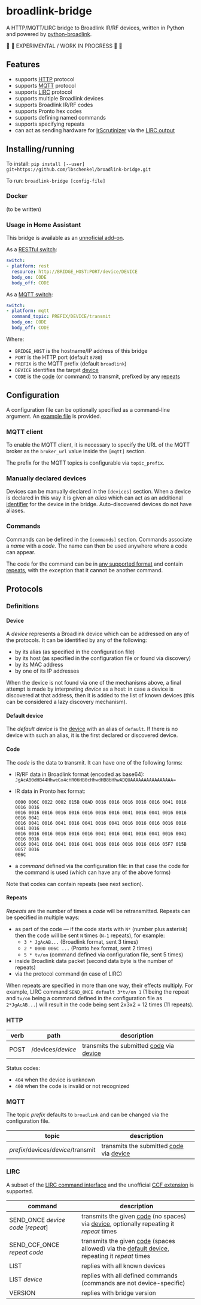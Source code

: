 # broadlink-bridge

A HTTP/MQTT/LIRC bridge to Broadlink IR/RF devices, written in Python
and powered by [python-broadlink](https://github.com/mjg59/python-broadlink).

🛑 🚧 EXPERIMENTAL / WORK IN PROGRESS 🚧 🛑

## Features

- supports [HTTP](#http) protocol
- supports [MQTT](#mqtt) protocol
- supports [LIRC](#lirc) protocol
- supports multiple Broadlink devices
- supports Broadlink IR/RF codes
- supports Pronto hex codes
- supports defining named commands
- supports specifying repeats
- can act as sending hardware for [IrScrutinizer](http://www.harctoolbox.org/IrScrutinizer.html) via the [LIRC output](http://www.harctoolbox.org/IrScrutinizer.html#The+%22Lirc%22+pane)

## Installing/running

To install: `pip install [--user] git+https://github.com/lbschenkel/broadlink-bridge.git`

To run: `broadlink-bridge [config-file]`

### Docker

(to be written)

### Usage in Home Assistant

This bridge is available as an [unnoficial add-on](https://github.com/lbschenkel/hass-addon-broadlink-bridge/tree/master/broadlink-bridge).

As a [RESTful switch](https://www.home-assistant.io/components/switch.rest):

```yaml
switch:
- platform: rest
  resource: http://BRIDGE_HOST:PORT/device/DEVICE
  body_on: CODE
  body_off: CODE
```

As a [MQTT switch](https://www.home-assistant.io/components/switch.mqtt):

```yaml
switch:
- platform: mqtt
  command_topic: PREFIX/DEVICE/transmit
  body_on: CODE
  body_off: CODE
```

Where:

- `BRIDGE_HOST` is the hostname/IP address of this bridge
- `PORT` is the HTTP port (default `8780`)
- `PREFIX` is the MQTT prefix (default `broadlink`)
- `DEVICE` identifies the target [device](#device)
- `CODE` is the [code](#code) (or command) to transmit,
  prefixed by any [repeats](#repeats)

## Configuration

A configuration file can be optionally specified as a command-line argument. An [example file](config.example.ini) is provided.

### MQTT client

To enable the MQTT client, it is necessary to specify the URL of the MQTT
broker as the `broker_url` value inside the `[mqtt]` section.

The prefix for the MQTT topics is configurable via `topic_prefix`.

### Manually declared devices

Devices can be manually declared in the `[devices]` section. When a device is declared in this way it is given an *alias* which can act as an additional [identifier](#device) for the device in the bridge. Auto-discovered devices do not have aliases.

### Commands

Commands can be defined in the `[commands]` section. Commands associate a *name* with a *code*. The name can then be used anywhere where a code can appear.

The code for the command can be in [any supported format](#code) and contain
[repeats](#repeats), with the exception that it cannot be another command.

## Protocols

### Definitions

#### Device

A *device* represents a Broadlink device which can be addressed on any of the protocols.
It can be identified by any of the following:

- by its alias (as specified in the configuration file)
- by its host (as specified in the configuration file or found via discovery)
- by its MAC address
- by one of its IP addresses

When the device is not found via one of the mechanisms above, a final attempt
is made by interpreting *device* as a host: in case a device is discovered at
that address, then it is added to the list of known devices (this can be
considered a lazy discovery mechanism).

#### Default device

The *default device* is the [device](#device) with an alias of `default`. If there is no device with such an alias, it is the first declared or discovered device.

#### Code

The *code* is the data to transmit. It can have one of the following forms:

- IR/RF data in Broadlink format (encoded as base64):
  `JgAcAB0dHB44HhweGx4cHR06HB0cHhwdHB8bHhwADQUAAAAAAAAAAAAAAAA=`
- IR data in Pronto hex format:

  ```
  0000 006C 0022 0002 015B 00AD 0016 0016 0016 0016 0016 0041 0016 0016 0016
  0016 0016 0016 0016 0016 0016 0016 0016 0041 0016 0041 0016 0016 0016 0041
  0016 0041 0016 0041 0016 0041 0016 0041 0016 0016 0016 0016 0016 0041 0016
  0016 0016 0016 0016 0016 0016 0041 0016 0041 0016 0041 0016 0041 0016 0016
  0016 0041 0016 0041 0016 0041 0016 0016 0016 0016 0016 05F7 015B 0057 0016
  0E6C
  ```

- a *command* defined via the configuration file: in that case the code for
  the command is used (which can have any of the above forms)

Note that codes can contain repeats (see next section).

#### Repeats

*Repeats* are the number of times a *code* will be retransmitted.
Repeats can be specified in multiple ways:

- as part of the code — if the code starts with `N*` (number plus asterisk)
  then the code will be sent `N` times (`N-1` repeats), for example:
  - `3 * JgAcAB...` (Broadlink format, sent 3 times)
  - `2 * 0000 006C ...` (Pronto hex format, sent 2 times)
  - `5 * tv/on` (command defined via configuration file, sent 5 times)
- inside Broadlink data packet (second data byte is the number of repeats)
- via the protocol command (in case of LIRC)

When repeats are specified in more than one way, their effects multiply.
For example, LIRC command `SEND_ONCE default 3*tv/on 1` (1 being the repeat
and `tv/on` being a command defined in the configuration file as `2*JgAcAB...`)
will result in the code being sent 2x3x2 = 12 times (11 repeats).

### HTTP

verb | path | description
--|--|--
POST | /devices/*device*  | transmits the submitted [code](#code) via [device](#device)

Status codes:

- `404` when the device is unknown
- `400` when the code is invalid or not recognized

### MQTT

The topic *prefix* defaults to `broadlink` and can be changed via the configuration file.

topic | description
--|--
*prefix*/devices/*device*/transmit  | transmits the submitted [code](#code) via [device](#device)

### LIRC

A subset of the [LIRC command interface](http://www.lirc.org/html/lircd.html) and the unofficial [CCF extension](http://www.harctoolbox.org/lirc_ccf.html) is supported.

command | description
--|--
SEND_ONCE *device* *code* [*repeat*] | transmits the given [code](#code) (no spaces) via [device](#device), optionally repeating it *repeat* times
SEND_CCF_ONCE *repeat* *code* | transmits the given [code](#code) (spaces allowed) via the [default device](#default-device), repeating it *repeat* times
LIST | replies with all known devices
LIST *device* | replies with all defined commands (commands are not device-specific)
VERSION | replies with bridge version
